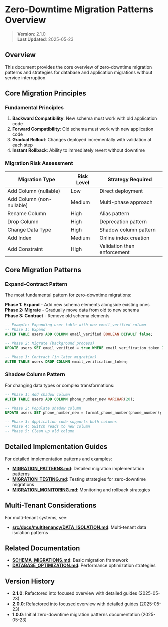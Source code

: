 
# Zero-Downtime Migration Patterns Overview

> **Version**: 2.1.0  
> **Last Updated**: 2025-05-23

## Overview

This document provides the core overview of zero-downtime migration patterns and strategies for database and application migrations without service interruption.

## Core Migration Principles

### Fundamental Principles
1. **Backward Compatibility**: New schema must work with old application code
2. **Forward Compatibility**: Old schema must work with new application code  
3. **Gradual Rollout**: Changes deployed incrementally with validation at each step
4. **Instant Rollback**: Ability to immediately revert without downtime

### Migration Risk Assessment

| Migration Type | Risk Level | Strategy Required |
|---------------|------------|-------------------|
| Add Column (nullable) | Low | Direct deployment |
| Add Column (non-nullable) | Medium | Multi-phase approach |
| Rename Column | High | Alias pattern |
| Drop Column | High | Deprecation pattern |
| Change Data Type | High | Shadow column pattern |
| Add Index | Medium | Online index creation |
| Add Constraint | High | Validation then enforcement |

## Core Migration Patterns

### Expand-Contract Pattern
The most fundamental pattern for zero-downtime migrations:

**Phase 1: Expand** - Add new schema elements alongside existing ones
**Phase 2: Migrate** - Gradually move data from old to new schema  
**Phase 3: Contract** - Remove old schema elements

```sql
-- Example: Expanding user table with new email_verified column
-- Phase 1: Expand
ALTER TABLE users ADD COLUMN email_verified BOOLEAN DEFAULT false;

-- Phase 2: Migrate (background process)
UPDATE users SET email_verified = true WHERE email_verification_token IS NULL;

-- Phase 3: Contract (in later migration)  
ALTER TABLE users DROP COLUMN email_verification_token;
```

### Shadow Column Pattern
For changing data types or complex transformations:

```sql
-- Phase 1: Add shadow column
ALTER TABLE users ADD COLUMN phone_number_new VARCHAR(20);

-- Phase 2: Populate shadow column
UPDATE users SET phone_number_new = format_phone_number(phone_number);

-- Phase 3: Application code supports both columns
-- Phase 4: Switch reads to new column
-- Phase 5: Clean up old column
```

## Detailed Implementation Guides

For detailed implementation patterns and examples:

- **[MIGRATION_PATTERNS.md](src/docs/data-model/MIGRATION_PATTERNS.md)**: Detailed migration implementation patterns
- **[MIGRATION_TESTING.md](src/docs/data-model/MIGRATION_TESTING.md)**: Testing strategies for zero-downtime migrations
- **[MIGRATION_MONITORING.md](src/docs/data-model/MIGRATION_MONITORING.md)**: Monitoring and rollback strategies

## Multi-Tenant Considerations

For multi-tenant systems, see:
- **[src/docs/multitenancy/DATA_ISOLATION.md](src/docs/multitenancy/DATA_ISOLATION.md)**: Multi-tenant data isolation patterns

## Related Documentation

- **[SCHEMA_MIGRATIONS.md](src/docs/data-model/SCHEMA_MIGRATIONS.md)**: Basic migration framework
- **[DATABASE_OPTIMIZATION.md](src/docs/data-model/DATABASE_OPTIMIZATION.md)**: Performance optimization strategies

## Version History

- **2.1.0**: Refactored into focused overview with detailed guides (2025-05-23)
- **2.0.0**: Refactored into focused overview with detailed guides (2025-05-23)
- **1.0.0**: Initial zero-downtime migration patterns documentation (2025-05-23)
